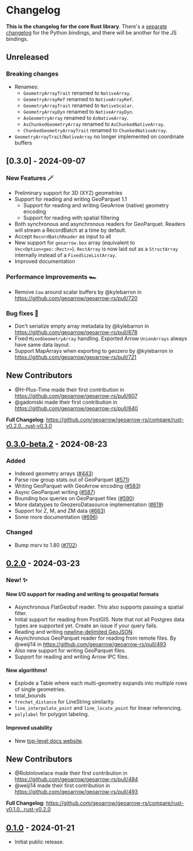 # Changelog

**This is the changelog for the core Rust library**. There's a [separate changelog](./python/CHANGELOG.md) for the Python bindings, and there will be another for the JS bindings.

## Unreleased

### Breaking changes

- Renames:
  - `GeometryArrayTrait` renamed to `NativeArray`.
  - `GeometryArrayRef` renamed to `NativeArrayRef`.
  - `GeometryArrayTrait` renamed to `NativeScalar`.
  - `GeometryArrayDyn` renamed to `NativeArrayDyn`.
  - `AsGeometryArray` renamed to `AsNativeArray`.
  - `AsChunkedGeometryArray` renamed to `AsChunkedNativeArray`.
  - `ChunkedGeometryArrayTrait` renamed to `ChunkedNativeArray`.
- `GeometryArrayTrait`/`NativeArray` no longer implemented on coordinate buffers

## [0.3.0] - 2024-09-07

### New Features :magic_wand:

- Preliminary support for 3D (XYZ) geometries
- Support for reading and writing GeoParquet 1.1
  - Support for reading and writing GeoArrow (native) geometry encoding
  - Support for reading with spatial filtering
- Both synchronous and asynchronous readers for GeoParquet. Readers will stream a RecordBatch at a time by default.
- Accept `RecordBatchReader` as input to all
- New support for `geoarrow.box` array (equivalent to `Vec<Option<geo::Rect>>`). `RectArray` is now laid out as a `StructArray` internally instead of a `FixedSizeListArray`.
- Improved documentation

### Performance Improvements 🏎️

- Remove `Cow` around scalar buffers by @kylebarron in https://github.com/geoarrow/geoarrow-rs/pull/720

### Bug fixes :bug:

- Don't serialize empty array metadata by @kylebarron in https://github.com/geoarrow/geoarrow-rs/pull/678
- Fixed `MixedGeometryArray` handling. Exported Arrow `UnionArrays` always have same data layout.
- Support MapArrays when exporting to geozero by @kylebarron in https://github.com/geoarrow/geoarrow-rs/pull/721

## New Contributors

- @H-Plus-Time made their first contribution in https://github.com/geoarrow/geoarrow-rs/pull/607
- @gadomski made their first contribution in https://github.com/geoarrow/geoarrow-rs/pull/640

**Full Changelog**: https://github.com/geoarrow/geoarrow-rs/compare/rust-v0.2.0...rust-v0.3.0

## [0.3.0-beta.2] - 2024-08-23

### Added

- Indexed geometry arrays ([#443](https://github.com/geoarrow/geoarrow-rs/pull/443))
- Parse row group stats out of GeoParquet ([#571](https://github.com/geoarrow/geoarrow-rs/pull/571))
- Writing GeoParquet with GeoArrow encoding ([#583](https://github.com/geoarrow/geoarrow-rs/pull/583))
- Async GeoParquet writing ([#587](https://github.com/geoarrow/geoarrow-rs/pull/587))
- Bounding box queries on GeoParquet files ([#590](https://github.com/geoarrow/geoarrow-rs/pull/590))
- More datatypes to GeozeroDatasource implementation ([#619](https://github.com/geoarrow/geoarrow-rs/pull/619))
- Support for Z, M, and ZM data ([#663](https://github.com/geoarrow/geoarrow-rs/pull/663))
- Some more documentation ([#696](https://github.com/geoarrow/geoarrow-rs/pull/696))

### Changed

- Bump msrv to 1.80 ([#702](https://github.com/geoarrow/geoarrow-rs/pull/702))

## [0.2.0] - 2024-03-23

### New! :sparkles:

#### New I/O support for reading and writing to geospatial formats

- Asynchronous FlatGeobuf reader. This also supports passing a spatial filter.
- Initial support for reading from PostGIS. Note that not all Postgres data types are supported yet. Create an issue if your query fails.
- Reading and writing [newline-delimited GeoJSON](https://stevage.github.io/ndgeojson/).
- Asynchronous GeoParquet reader for reading from remote files. By @weiji14 in <https://github.com/geoarrow/geoarrow-rs/pull/493>
- Also new support for writing GeoParquet files.
- Support for reading and writing Arrow IPC files.

#### New algorithms!

- Explode a Table where each multi-geometry expands into multiple rows of single geometries.
- total_bounds
- `frechet_distance` for LineString similarity.
- `line_interpolate_point` and `line_locate_point` for linear referencing.
- `polylabel` for polygon labeling.

#### Improved usability

- New [top-level docs website](https://geoarrow.org/geoarrow-rs/).

## New Contributors

- @Robinlovelace made their first contribution in <https://github.com/geoarrow/geoarrow-rs/pull/484>
- @weiji14 made their first contribution in <https://github.com/geoarrow/geoarrow-rs/pull/493>

**Full Changelog**: <https://github.com/geoarrow/geoarrow-rs/compare/rust-v0.1.0...rust-v0.2.0>

## [0.1.0] - 2024-01-21

- Initial public release.

[0.3.0-beta.2]: https://github.com/geoarrow/geoarrow-rs/compare/rust-v0.2.0...rust-v0.3.0-beta.2
[0.2.0]: https://github.com/geoarrow/geoarrow-rs/compare/rust-v0.1.0...rust-v0.2.0
[0.1.0]: https://github.com/geoarrow/geoarrow-rs/releases/tag/rust-v0.1.0
